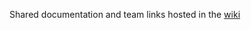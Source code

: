 Shared documentation and team links hosted in the [wiki](https://github.com/DCGfamily/Internal-Wiki/wiki)
